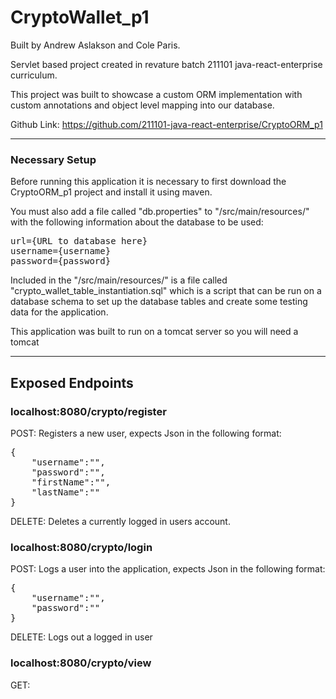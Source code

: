 # CryptoWallet_p1
Built by Andrew Aslakson and Cole Paris.

Servlet based project created in revature batch 211101 java-react-enterprise curriculum.

This project was built to showcase a custom ORM implementation with custom annotations and
object level mapping into our database.

Github Link: https://github.com/211101-java-react-enterprise/CryptoORM_p1

--------------------------------------------

### Necessary Setup

Before running this application it is necessary to first download the CryptoORM_p1 project and install it using maven.

You must also add a file called "db.properties" to "/src/main/resources/" with the following information about the database to be used:
<pre>
url={URL to database here}
username={username}
password={password}
</pre>

Included in the "/src/main/resources/" is a file called "crypto_wallet_table_instantiation.sql" which is a script that can be run on a database schema to set up the database tables and create some testing data for the application.

This application was built to run on a tomcat server so you will need a tomcat 

--------------------------------------------

## Exposed Endpoints

### localhost:8080/crypto/register

POST: Registers a new user, expects Json in the following format:
<pre>
{
    "username":"",
    "password":"",
    "firstName":"",
    "lastName":""
}
</pre>

DELETE: Deletes a currently logged in users account.

### localhost:8080/crypto/login

POST: Logs a user into the application, expects Json in the following format:
<pre>
{
    "username":"",
    "password":""
}
</pre>

DELETE: Logs out a logged in user

### localhost:8080/crypto/view

GET:
